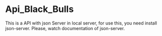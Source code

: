 # Api_Black_Bulls
This is a API with json Server in local server, for use this, you need install json-server. Please, watch documentation of json-server.
